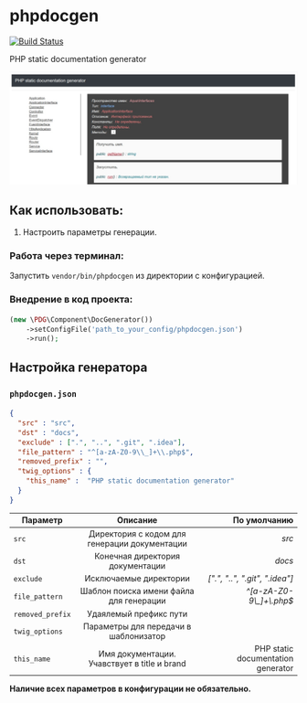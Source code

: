 # phpdocgen

[![Build Status](https://travis-ci.org/0x00-dev/phpdocgen.svg?branch=master)](https://travis-ci.org/0x00-dev/phpdocgen)

PHP static documentation generator

![Image alt](https://github.com/0x00-dev/phpdocgen/raw/master/example.jpg)

## Как использовать:
1. Настроить параметры генерации.
### Работа через терминал:
Запустить `vendor/bin/phpdocgen` из директории с конфигурацией.
### Внедрение в код проекта:
```php
(new \PDG\Component\DocGenerator())
    ->setConfigFile('path_to_your_config/phpdocgen.json')
    ->run();
```


## Настройка генератора

### `phpdocgen.json`
```json
{
  "src" : "src",
  "dst" : "docs",
  "exclude" : [".", "..", ".git", ".idea"],
  "file_pattern" : "^[a-zA-Z0-9\\_]+\\.php$",
  "removed_prefix" : "",
  "twig_options" : {
    "this_name" :  "PHP static documentation generator"
  }
}
```

|      Параметр       |                    Описание                   |             По умолчанию                |
| --------------------|:---------------------------------------------:| ---------------------------------------:|
| `src`               | Директория с кодом для генерации документации | *src*                                   |
| `dst`               | Конечная директория документации              | *docs*                                  | 
| `exclude`           | Исключаемые директории                        | *[".", "..", ".git", ".idea"]*          |
| `file_pattern`      | Шаблон поиска имени файла для генерации       | *^[a-zA-Z0-9\\_]+\\.php$*               |
| `removed_prefix`    | Удаялемый префикс пути                        |                                         |
| `twig_options`      | Параметры для передачи в шаблонизатор         |                                         |
| `this_name`         | Имя документации. Учавствует в title и brand  | PHP static documentation generator      |

**Наличие всех параметров в конфигурации не обязательно.**
